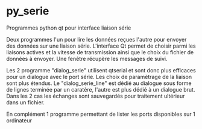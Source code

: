 # py_serie

Programmes python qt pour interface liaison série

Deux programmes l'un pour lire les données reçues l'autre pour envoyer des données sur une liaison série. L'interface Qt permet de choisir parmi les liaisons actives et la vitesse de transmission ainsi que le choix du fichier de données à envoyer.
Une fenêtre récupère les messages de suivi.

Les 2 programme "dialog_serie" utilisent qtserial et sont donc plus efficaces pour un dialogue avec le port série. Les choix de paramètrage de la liaison sont plus étendus. Le "dialog_serie_line" est dédié au dialogue sous forme de lignes terminée par un caratère, l'autre est plus dédié à un dialogue brut. Dans les 2 cas les échanges sont sauvegardés pour traitement ultérieur dans un fichier.

En complément 1 programme permettant de lister les ports disponibles sur 1 ordinateur
